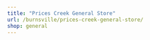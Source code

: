 ```yaml
---
title: "Prices Creek General Store"
url: /burnsville/prices-creek-general-store/
shop: general
---
```

